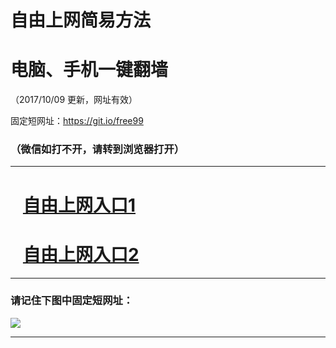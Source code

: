 ﻿# 自由上网简易方法

# 电脑、手机一键翻墙

（2017/10/09 更新，网址有效）

固定短网址：https://git.io/free99

### （微信如打不开，请转到浏览器打开）


***





# &nbsp;&nbsp; <a href="http://ft3155129571.fwq-tz-1001.info/fwqtz01.html?t=100900118074 " target="_blank">自由上网入口1</a>
# &nbsp;&nbsp; <a href="http://ft1589325014.fwq-tz-1002.info/fwqtz02.html?t=10090019032 " target="_blank">自由上网入口2</a>
***

### 请记住下图中固定短网址：

<img src="https://s3-us-west-2.amazonaws.com/fwq-1001/yjfq-20170905okok.png" /> 


***

